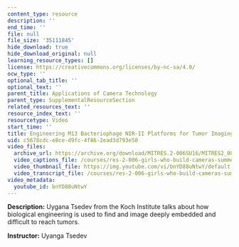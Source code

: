 ```yaml
---
content_type: resource
description: ''
end_time: ''
file: null
file_size: '35111845'
hide_download: true
hide_download_original: null
learning_resource_types: []
license: https://creativecommons.org/licenses/by-nc-sa/4.0/
ocw_type: ''
optional_tab_title: ''
optional_text: ''
parent_title: Applications of Camera Technology
parent_type: SupplementalResourceSection
related_resources_text: ''
resource_index_text: ''
resourcetype: Video
start_time: ''
title: Engineering M13 Bacteriophage NIR-II Platforms for Tumor Imaging Applications
uid: c5678cdc-e8ce-d9fc-4f86-2ead3d793e50
video_files:
  archive_url: https://archive.org/download/MITRES.2-006SU16/MITRES2_006SU16_talk6_300k.mp4
  video_captions_file: /courses/res-2-006-girls-who-build-cameras-summer-2016/fe2f8927add85434b38f3286fb349d68_bnYD88uNtwY.vtt
  video_thumbnail_file: https://img.youtube.com/vi/bnYD88uNtwY/default.jpg
  video_transcript_file: /courses/res-2-006-girls-who-build-cameras-summer-2016/489baf5cba9fd67a4cdab914ae2002e6_bnYD88uNtwY.pdf
video_metadata:
  youtube_id: bnYD88uNtwY
---
```


**Description:** Uygana Tsedev from the Koch Institute talks about how biological engineering is used to find and image deeply embedded and difficult to reach tumors.

**Instructor:** Uyanga Tsedev

